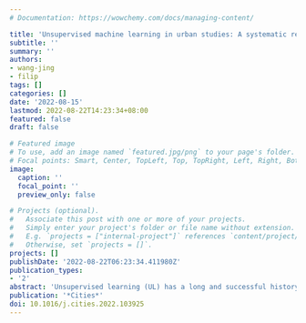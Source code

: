 ```yaml
---
# Documentation: https://wowchemy.com/docs/managing-content/

title: 'Unsupervised machine learning in urban studies: A systematic review of applications'
subtitle: ''
summary: ''
authors:
- wang-jing
- filip
tags: []
categories: []
date: '2022-08-15'
lastmod: 2022-08-22T14:23:34+08:00
featured: false
draft: false

# Featured image
# To use, add an image named `featured.jpg/png` to your page's folder.
# Focal points: Smart, Center, TopLeft, Top, TopRight, Left, Right, BottomLeft, Bottom, BottomRight.
image:
  caption: ''
  focal_point: ''
  preview_only: false

# Projects (optional).
#   Associate this post with one or more of your projects.
#   Simply enter your project's folder or file name without extension.
#   E.g. `projects = ["internal-project"]` references `content/project/deep-learning/index.md`.
#   Otherwise, set `projects = []`.
projects: []
publishDate: '2022-08-22T06:23:34.411980Z'
publication_types:
- '2'
abstract: 'Unsupervised learning (UL) has a long and successful history in untangling the complexity of cities. As the counterpart of supervised learning, it discovers patterns from intrinsic data structures without crafted labels, which is believed to be the key to real AI-generated decisions. This paper provides a systematic review of the use of UL in urban studies based on 140 publications. Firstly, the topic, technique, application, data type, and evaluation method of each paper are recorded, deriving statistical insights into the evolution and trends. Clustering is the most prominent method, followed by topic modeling. With the strong momentum of deep learning, a growing application field of UL methods is representing the complex real-world urban systems at multiple scales through multi-source data integration. Subsequently, a detailed review discusses how UL is applied in a broad range of urban topics, which are concluded by four dominant themes: urbanization and regional studies, built environment, urban sustainability, and urban dynamics. Finally, the review addresses common limitations regarding data quality, subjective interpretation, and validation difficulty of the results, which increasingly require interdisciplinary knowledge. Research opportunities are found in the rapidly evolving technological landscape of UL and in certain domains where supervised learning dominates.'
publication: '*Cities*'
doi: 10.1016/j.cities.2022.103925
---
```

